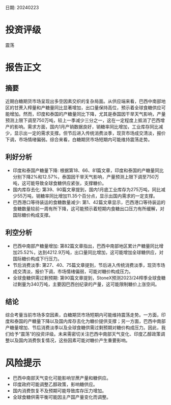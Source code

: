 
日期: 20240223

# 投资评级

震荡

# 报告正文

## 摘要

近期白糖期货市场呈现出多空因素交织的复杂局面。从供应端来看，巴西中南部地区的甘蔗入榨量和产糖量同比显著增加，出口量保持高位，预示着全球食糖供应可能增加。然而，印度和泰国的产糖量同比下降，尤其是泰国因干旱天气影响，产量预测上限下调至750万吨，较上一季减少三分之一，这在一定程度上抵消了巴西增产的影响。需求方面，国内1月产销数据良好，销糖率同比增加，工业库存同比减少，显示出一定的需求支撑。但节后进入传统消费淡季，现货市场成交清淡，报价下调，市场情绪偏弱。综合来看，白糖期货市场短期内可能维持震荡走势。

## 利好分析

* 印度和泰国产糖量下降: 根据第18、66、81篇文章，印度和泰国的产糖量同比分别下降2%和12.57%，泰国因干旱天气影响，产量预测上限下调至750万吨，这可能导致全球食糖供应紧张，支撑糖价。
* 国内库存去化: 第39、90篇文章提到，国内1月底工业库存为275万吨，同比减少55万吨，销糖率同比增加11.35个百分点，显示出国内需求的一定支撑。
* 巴西港口等待装运的食糖数量减少: 第1、42篇文章显示，巴西港口等待装运的食糖数量较前一周有所下降，这可能预示着短期内食糖出口压力有所缓解，对国际糖价构成支撑。

## 利空分析

* 巴西中南部产糖量增加: 第82篇文章指出，巴西中南部地区累计产糖量同比增加25.52%，达到4212.9万吨，出口量同比增加，这可能增加全球糖供应，对国际糖价构成下行压力。
* 节后消费淡季: 第27、40、75篇文章提到，节后进入传统消费淡季，现货市场成交清淡，报价下调，市场情绪偏弱，可能对糖价构成压力。
* 全球食糖供需过剩预期: 第90篇文章提到，StoneX预测2023/24榨季全球食糖过剩量为340万吨，主要因巴西创纪录的产量，这可能限制糖价上涨空间。

## 结论

综合考量当前市场多空因素，白糖期货市场短期内可能维持震荡走势。一方面，印度和泰国的产糖量下降以及国内库存去化为糖价提供支撑；另一方面，巴西中南部产糖量增加、节后消费淡季以及全球食糖供需过剩预期对糖价构成压力。因此，我们给予“震荡”的投资评级。未来需密切关注巴西中南部天气变化、印度乙醇政策调整以及国内消费恢复情况，这些因素可能对糖价产生重要影响。

# 风险提示

* 巴西中南部天气变化可能影响甘蔗产量和糖供应。
* 印度政府可能调整乙醇政策，影响糖供应。
* 国内消费恢复不及预期可能导致库存压力增加。
* 全球食糖供需平衡可能因主产国产量变化而调整。
